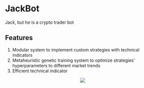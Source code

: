 # JackBot
Jack, but he is a crypto trader bot

## Features
1. Modular system to implement custom strategies with technical indicators
2. Metaheuristic genetic training system to optimize strategies' hyperparameters to different market trends
3. Efficient technical indicator

<p align="center">
  <img src="https://user-images.githubusercontent.com/31132987/169065619-a2b0b1ae-93c2-4ff9-9db1-9d1d082e897d.jpeg" />
</p>
